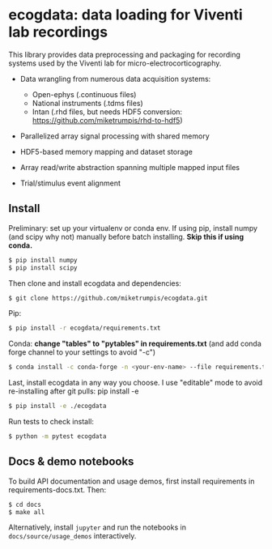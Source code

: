 # ecogdata: data loading for Viventi lab recordings

This library provides data preprocessing and packaging for recording systems used by the Viventi lab for micro-electrocorticography. 

* Data wrangling from numerous data acquisition systems:

  + Open-ephys (.continuous files)
  + National instruments (.tdms files)
  + Intan (.rhd files, but needs HDF5 conversion: https://github.com/miketrumpis/rhd-to-hdf5)
  
* Parallelized array signal processing with shared memory
* HDF5-based memory mapping and dataset storage
* Array read/write abstraction spanning multiple mapped input files
* Trial/stimulus event alignment

## Install

Preliminary: set up your virtualenv or conda env. 
If using pip, install numpy (and scipy why not) manually before batch installing.
**Skip this if using conda.**

```bash
$ pip install numpy
$ pip install scipy
```

Then clone and install ecogdata and dependencies:

```bash
$ git clone https://github.com/miketrumpis/ecogdata.git
```

Pip:

```bash
$ pip install -r ecogdata/requirements.txt
```

Conda: **change "tables" to "pytables" in requirements.txt** (and add conda forge channel to your settings to avoid "-c")

```bash
$ conda install -c conda-forge -n <your-env-name> --file requirements.txt
```

Last, install ecogdata in any way you choose. 
I use "editable" mode to avoid re-installing after git pulls: pip install -e 

```bash
$ pip install -e ./ecogdata
```

Run tests to check install:

```bash
$ python -m pytest ecogdata
```

## Docs & demo notebooks

To build API documentation and usage demos, first install requirements in requirements-docs.txt.
Then:

```bash
$ cd docs
$ make all
```

Alternatively, install ``jupyter`` and run the notebooks in ``docs/source/usage_demos`` interactively.